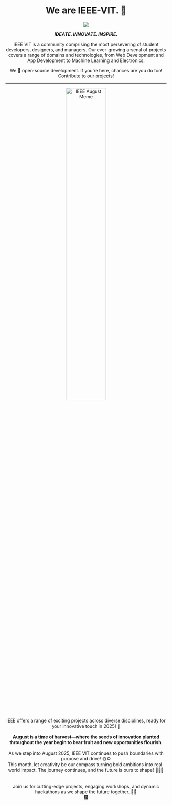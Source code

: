 <h1 align = "center">We are IEEE-VIT. 🚀</h1>
<p align="center">
  <img src="https://github.com/IEEE-VIT/.github/blob/main/profile/IEEE%20Space.png">
</p>

<p align="center">
  <b><i>IDEATE. INNOVATE. INSPIRE.</i></b>  
</p>

<p align="center">
  IEEE VIT is a community comprising the most persevering of student developers, designers, and managers. Our ever-growing arsenal of projects covers a range of domains and technologies, from Web Development and App Development to Machine Learning and Electronics. 
</p>

<p align="center">
  We 💙 open-source development. If you're here, chances are you do too! Contribute to our <a href="https://github.com/orgs/IEEE-VIT/repositories">projects</a>!  
</p>

---

<div align="center">
  <img src="https://github.com/raptor7197/.github/blob/main/profile/august.png" alt="IEEE August Meme" style="width: 50%; height: auto;">
  <br><br>IEEE offers a range of exciting projects across diverse disciplines, ready for your innovative touch in 2025! 🥳
</div>

<div align="center">
<br>
<b>August is a time of harvest—where the seeds of innovation planted throughout the year begin to bear fruit and new opportunities flourish.</b>
</b></div>

<div align="center">
  </div> <div align="center"> <br> As we step into August 2025, IEEE VIT continues to push boundaries with purpose and drive! 🌞⚙️ <br>This month, let creativity be our compass turning bold ambitions into real-world impact. The journey continues, and the future is ours to shape! 🚀📘🔧 </div></div>

<div align="center">
  <br>
  <br>Join us for cutting-edge projects, engaging workshops, and dynamic hackathons as we shape the future together. 🚀🌻  
</div>

<div align="center">
  <a href="https://www.youtube.com/watch?v=VuNIsY6JdUw&list=RDVuNIsY6JdUw&start_radio=1" target="_blank">🎆</a>
</div>
